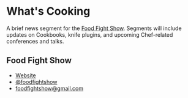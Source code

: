 # What's Cooking

A brief news segment for the [Food Fight Show](http://www.foodfightshow.org/).  Segments will include updates on Cookbooks, knife plugins, and upcoming Chef-related conferences and talks.

## Food Fight Show

* [Website](http://www.foodfightshow.org/)
* [@foodfightshow](http://twitter.com/foodfightshow)
* [foodfightshow@gmail.com](mailto:foodfightshow@gmail.com)
